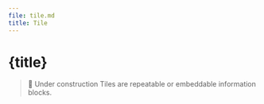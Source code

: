 ```yaml
---
file: tile.md
title: Tile
---
```


<script>
    import {Button} from '$lib'
</script>

# {title}

> 🚧 Under construction
> Tiles are repeatable or embeddable information blocks.
